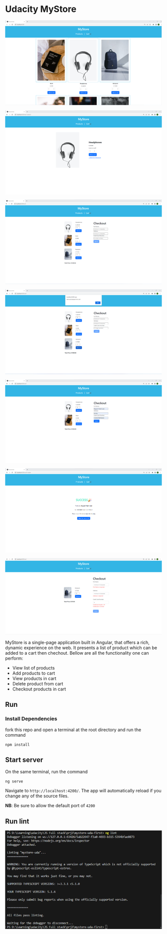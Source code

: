 # Udacity MyStore
!['product list'](./evidence/product_list.png)

!['product detail'](./evidence/product_detail.png)

!['cart'](./evidence/cart.png)

!['cart remove'](./evidence/cart_remove.png)

!['checout'](./evidence/checkout.png)

!['confirmation'](./evidence/confirmation.png)

!['validate'](./evidence/feedback_input.png)

MyStore is a single-page application  built in Angular, that offers a rich, dynamic experience on the web. It presents a list of product which can be added to a cart then chechout. Bellow are all the functionality one can perform: 

- View list of products
- Add products to cart
- View products in cart
- Delete product from cart 
- Checkout products in cart 


## Run 
### Install Dependencies 
fork this repo and open a terminal at the root directory and run the command 

```
npm install
```

## Start server
On the same terminal, run the command 
```
ng serve
```
Navigate to `http://localhost:4200/`. The app will automatically reload if you change any of the source files.

**NB**: Be sure to allow the default port of `4200`

## Run lint
!['lint'](./evidence/ng_lint.png)